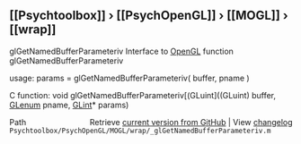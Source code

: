 ## [[Psychtoolbox]] &#8250; [[PsychOpenGL]] &#8250; [[MOGL]] &#8250; [[wrap]]

glGetNamedBufferParameteriv  Interface to [OpenGL](OpenGL) function glGetNamedBufferParameteriv  
  
usage:  params = glGetNamedBufferParameteriv( buffer, pname )  
  
C function:  void glGetNamedBufferParameteriv[(GLuint]((GLuint) buffer, [GLenum](GLenum) pname, [GLint](GLint)\* params)  




<div class="code_header" style="text-align:right;">
  <span style="float:left;">Path&nbsp;&nbsp;</span> <span class="counter">Retrieve <a href=
  "https://raw.github.com/Psychtoolbox-3/Psychtoolbox-3/beta/Psychtoolbox/PsychOpenGL/MOGL/wrap/_glGetNamedBufferParameteriv.m">current version from GitHub</a> | View <a href=
  "https://github.com/Psychtoolbox-3/Psychtoolbox-3/commits/beta/Psychtoolbox/PsychOpenGL/MOGL/wrap/_glGetNamedBufferParameteriv.m">changelog</a></span>
</div>
<div class="code">
  <code>Psychtoolbox/PsychOpenGL/MOGL/wrap/_glGetNamedBufferParameteriv.m</code>
</div>

